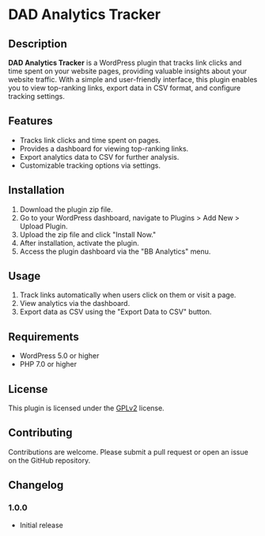 # DAD Analytics Tracker

## Description

**DAD Analytics Tracker** is a WordPress plugin that tracks link clicks and time spent on your website pages, providing valuable insights about your website traffic. With a simple and user-friendly interface, this plugin enables you to view top-ranking links, export data in CSV format, and configure tracking settings.

## Features

- Tracks link clicks and time spent on pages.
- Provides a dashboard for viewing top-ranking links.
- Export analytics data to CSV for further analysis.
- Customizable tracking options via settings.
  
## Installation

1. Download the plugin zip file.
2. Go to your WordPress dashboard, navigate to Plugins > Add New > Upload Plugin.
3. Upload the zip file and click "Install Now."
4. After installation, activate the plugin.
5. Access the plugin dashboard via the "BB Analytics" menu.

## Usage

1. Track links automatically when users click on them or visit a page.
2. View analytics via the dashboard.
3. Export data as CSV using the "Export Data to CSV" button.

## Requirements

- WordPress 5.0 or higher
- PHP 7.0 or higher

## License

This plugin is licensed under the [GPLv2](LICENSE) license.

## Contributing

Contributions are welcome. Please submit a pull request or open an issue on the GitHub repository.

## Changelog

### 1.0.0
- Initial release
